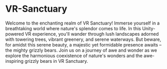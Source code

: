 # VR-Sanctuary
Welcome to the enchanting realm of VR Sanctuary! Immerse yourself in a breathtaking world where nature's splendor comes to life. 
In this Unity-powered VR experience, you'll wander through lush landscapes adorned with towering trees, vibrant greenery, and serene waterways. But beware, for amidst this serene beauty, a majestic yet formidable presence awaits – the mighty grizzly bears. Join us on a journey of awe and wonder as we explore the harmonious coexistence of nature's wonders and the awe-inspiring grizzly bears in VR Sanctuary.
